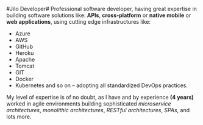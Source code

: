 #Jilo Developer#
Professional software developer, having great expertise in building software solutions like: **APIs**, **cross-platform** or **native mobile** or **web applications**, using cutting edge infrastructures like: 
- Azure 
- AWS
- GitHub
- Heroku 
- Apache
- Tomcat
- GIT
- Docker
- Kubernetes and so on – adopting all standardized DevOps practices. 

My level of expertise is of no doubt, as I have and by experience **(4 years)** worked in agile environments building sophisticated _microservice architectures_, _monolithic architectures_, _RESTful architectures_, _SPAs_, and lots more.
